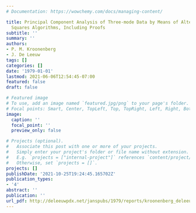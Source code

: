 ```yaml
---
# Documentation: https://wowchemy.com/docs/managing-content/

title: Principal Component Analysis of Three-mode Data by Means of Alternating Least
  Squares Algorithms, Including Proofs
subtitle: ''
summary: ''
authors:
- P. M. Kroonenberg
- J. De Leeuw
tags: []
categories: []
date: '1979-01-01'
lastmod: 2021-06-06T12:54:45-07:00
featured: false
draft: false

# Featured image
# To use, add an image named `featured.jpg/png` to your page's folder.
# Focal points: Smart, Center, TopLeft, Top, TopRight, Left, Right, BottomLeft, Bottom, BottomRight.
image:
  caption: ''
  focal_point: ''
  preview_only: false

# Projects (optional).
#   Associate this post with one or more of your projects.
#   Simply enter your project's folder or file name without extension.
#   E.g. `projects = ["internal-project"]` references `content/project/deep-learning/index.md`.
#   Otherwise, set `projects = []`.
projects: []
publishDate: '2021-10-25T19:24:45.165702Z'
publication_types:
- '4'
abstract: ''
publication: ''
url_pdf: http://deleeuwpdx.net/janspubs/1979/reports/kroonenberg_deleeuw_R_79.pdf
---
```

